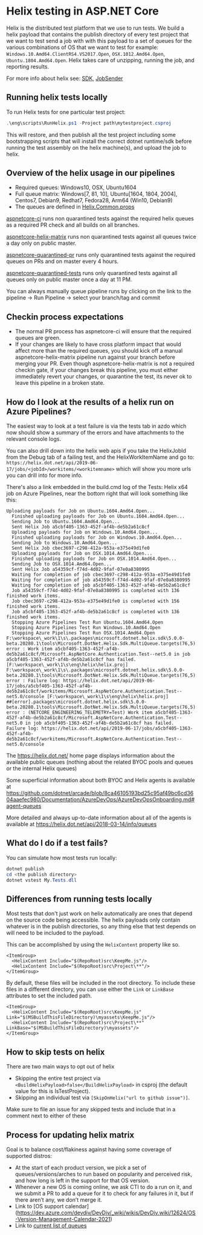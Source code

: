 # Helix testing in ASP.NET Core

Helix is the distributed test platform that we use to run tests.  We build a helix payload that contains the publish directory of every test project that we want to test
send a job with with this payload to a set of queues for the various combinations of OS that we want to test
for example: `Windows.10.Amd64.ClientRS4.VS2017.Open`, `OSX.1012.Amd64.Open`, `Ubuntu.1804.Amd64.Open`. Helix takes care of unzipping, running the job, and reporting results.

For more info about helix see: [SDK](https://github.com/dotnet/arcade/blob/master/src/Microsoft.DotNet.Helix/Sdk/Readme.md), [JobSender](https://github.com/dotnet/arcade/blob/master/src/Microsoft.DotNet.Helix/Sdk/Readme.md)

## Running helix tests locally

To run Helix tests for one particular test project:

``` powershell
.\eng\scripts\RunHelix.ps1 -Project path\mytestproject.csproj
```

This will restore, and then publish all the test project including some bootstrapping scripts that will install the correct dotnet runtime/sdk before running the test assembly on the helix machine(s), and upload the job to helix.

## Overview of the helix usage in our pipelines

- Required queues: Windows10, OSX, Ubuntu1604 
- Full queue matrix: Windows[7, 81, 10], Ubuntu[1604, 1804, 2004], Centos7, Debian9, Redhat7, Fedora28, Arm64 (Win10, Debian9)
- The queues are defined in [Helix.Common.props](https://github.com/dotnet/aspnetcore/blob/master/eng/targets/Helix.Common.props)

[aspnetcore-ci](https://dev.azure.com/dnceng/public/_build?definitionId=278) runs non quarantined tests against the required helix queues as a required PR check and all builds on all branches.

[aspnetcore-helix-matrix](https://dev.azure.com/dnceng/public/_build?definitionId=837) runs non quarantined tests against all queues twice a day only on public master.

[aspnetcore-quarantined-pr](https://dev.azure.com/dnceng/public/_build?definitionId=869) runs only quarantined tests against the required queues on PRs and on master every 4 hours.

[aspnetcore-quarantined-tests](https://dev.azure.com/dnceng/public/_build?definitionId=331) runs only quarantined tests against all queues only on public master once a day at 11 PM.

You can always manually queue pipeline runs by clicking on the link to the pipeline -> Run Pipeline -> select your branch/tag and commit

## Checkin process expectations

- The normal PR process has aspnetcore-ci will ensure that the required queues are green.
- If your changes are likely to have cross platform impact that would affect more than the required queues, you should kick off a manual aspnetcore-helix-matrix pipeline run against your branch before merging your PR. Even though aspnetcore-helix-matrix is not a required checkin gate, if your changes break this pipeline, you must either immediately revert your changes, or quarantine the test, its never ok to leave this pipeline in a broken state.


## How do I look at the results of a helix run on Azure Pipelines?

The easiest way to look at a test failure is via the tests tab in azdo which now should show a summary of the errors and have attachments to the relevant console logs.

You can also drill down into the helix web apis if you take the HelixJobId from the Debug tab of a failing test, and the HelixWorkItemName and go to: `https://helix.dot.net/api/2019-06-17/jobs/<jobId>/workitems/<workitemname>` which will show you more urls you can drill into for more info. 

There's also a link embedded in the build.cmd log of the Tests: Helix x64 job on Azure Pipelines, near the bottom right that will look something like this:

``` text
Uploading payloads for Job on Ubuntu.1604.Amd64.Open...
  Finished uploading payloads for Job on Ubuntu.1604.Amd64.Open...
  Sending Job to Ubuntu.1604.Amd64.Open...
  Sent Helix Job a5cbf405-1363-452f-af4b-de5b2a61c8cf
  Uploading payloads for Job on Windows.10.Amd64.Open...
  Finished uploading payloads for Job on Windows.10.Amd64.Open...
  Sending Job to Windows.10.Amd64.Open...
  Sent Helix Job cbec3697-c298-412a-953a-e375e49d1fe0
  Uploading payloads for Job on OSX.1014.Amd64.Open...
  Finished uploading payloads for Job on OSX.1014.Amd64.Open...
  Sending Job to OSX.1014.Amd64.Open...
  Sent Helix Job a54359cf-f74d-4d02-9faf-07e0a8380995
  Waiting for completion of job cbec3697-c298-412a-953a-e375e49d1fe0
  Waiting for completion of job a54359cf-f74d-4d02-9faf-07e0a8380995
  Waiting for completion of job a5cbf405-1363-452f-af4b-de5b2a61c8cf
  Job a54359cf-f74d-4d02-9faf-07e0a8380995 is completed with 136 finished work items.
  Job cbec3697-c298-412a-953a-e375e49d1fe0 is completed with 156 finished work items.
  Job a5cbf405-1363-452f-af4b-de5b2a61c8cf is completed with 136 finished work items.
  Stopping Azure Pipelines Test Run Ubuntu.1604.Amd64.Open
  Stopping Azure Pipelines Test Run Windows.10.Amd64.Open
  Stopping Azure Pipelines Test Run OSX.1014.Amd64.Open
F:\workspace\_work\1\s\.packages\microsoft.dotnet.helix.sdk\5.0.0-beta.20280.1\tools\Microsoft.DotNet.Helix.Sdk.MultiQueue.targets(76,5): error : Work item a5cbf405-1363-452f-af4b-de5b2a61c8cf/Microsoft.AspNetCore.Authentication.Test--net5.0 in job a5cbf405-1363-452f-af4b-de5b2a61c8cf has failed. [F:\workspace\_work\1\s\eng\helix\helix.proj]
F:\workspace\_work\1\s\.packages\microsoft.dotnet.helix.sdk\5.0.0-beta.20280.1\tools\Microsoft.DotNet.Helix.Sdk.MultiQueue.targets(76,5): error : Failure log: https://helix.dot.net/api/2019-06-17/jobs/a5cbf405-1363-452f-af4b-de5b2a61c8cf/workitems/Microsoft.AspNetCore.Authentication.Test--net5.0/console [F:\workspace\_work\1\s\eng\helix\helix.proj]
##[error].packages\microsoft.dotnet.helix.sdk\5.0.0-beta.20280.1\tools\Microsoft.DotNet.Helix.Sdk.MultiQueue.targets(76,5): error : (NETCORE_ENGINEERING_TELEMETRY=Test) Work item a5cbf405-1363-452f-af4b-de5b2a61c8cf/Microsoft.AspNetCore.Authentication.Test--net5.0 in job a5cbf405-1363-452f-af4b-de5b2a61c8cf has failed.
Failure log: https://helix.dot.net/api/2019-06-17/jobs/a5cbf405-1363-452f-af4b-de5b2a61c8cf/workitems/Microsoft.AspNetCore.Authentication.Test--net5.0/console
```

The https://helix.dot.net/ home page displays information about the available public queues (nothing about the related BYOC pools and queues or the internal Helix queues)

Some superficial information about both BYOC and Helix agents is available at https://github.com/dotnet/arcade/blob/8ca46105193bd25c95af49bc6cd3604aaefec980/Documentation/AzureDevOps/AzureDevOpsOnboarding.md#agent-queues

More detailed and always up-to-date information about all of the agents is available at https://helix.dot.net/api/2018-03-14/info/queues

## What do I do if a test fails?

You can simulate how most tests run locally:

``` powershell
dotnet publish
cd <the publish directory>
dotnet vstest My.Tests.dll
```

## Differences from running tests locally

Most tests that don't just work on helix automatically are ones that depend on the source code being accessible. The helix payloads only contain whatever is in the publish directories, so any thing else that test depends on will need to be included to the payload.

This can be accomplished by using the `HelixContent` property like so.

``` msbuild
<ItemGroup>
  <HelixContent Include="$(RepoRoot)src\KeepMe.js"/>
  <HelixContent Include="$(RepoRoot)src\Project\**"/>
</ItemGroup>
```

By default, these files will be included in the root directory. To include these files in a different directory, you can use either the `Link` or `LinkBase` attributes to set the included path.

``` msbuild
<ItemGroup>
  <HelixContent Include="$(RepoRoot)src\KeepMe.js" Link="$(MSBuildThisFileDirectory)\myassets\KeepMe.js"/>
  <HelixContent Include="$(RepoRoot)src\Project\**" LinkBase="$(MSBuildThisFileDirectory)\myassets"/>
</ItemGroup>
```

## How to skip tests on helix

There are two main ways to opt out of helix

- Skipping the entire test project via `<BuildHelixPayload>false</BuildHelixPayload>` in csproj (the default value for this is IsTestProject).
- Skipping an individual test via `[SkipOnHelix("url to github issue")]`.

Make sure to file an issue for any skipped tests and include that in a comment next to either of these

## Process for updating helix matrix

Goal is to balance cost/flakiness against having some coverage of supported distros:
- At the start of each product version, we pick a set of queues/versions/arches to run based on popularity and perceived risk, and how long is left in the support for that OS version.
- Whenever a new OS is coming online, we ask CTI to do a run on it, and we submit a PR to add a queue for it to check for any failures in it, but if there aren’t any, we don’t merge it.
- Link to [OS support calendar] (https://dev.azure.com/devdiv/DevDiv/_wiki/wikis/DevDiv.wiki/12624/OS-Version-Management-Calendar-2021)
- Link to [current list of queues](../eng/targets/Helix.Common.props)
